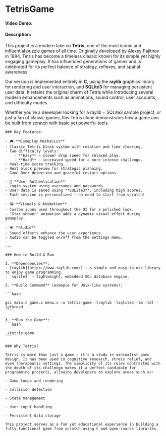 # TetrisGame

#### Video Demo:  <URL HERE>

#### Description:
This project is a modern take on **Tetris**, one of the most iconic and influential puzzle games of all time. Originally developed by Alexey Pajitnov in 1984, Tetris has become a timeless classic known for its simple yet highly engaging gameplay. It has influenced generations of games and is celebrated for its perfect balance of strategy, reflexes, and spatial awareness.

Our version is implemented entirely in **C**, using the **raylib** graphics library for rendering and user interaction, and **SQLite3** for managing persistent user data. It retains the original charm of Tetris while introducing several modern enhancements such as animations, sound control, user accounts, and difficulty modes.

Whether you're a developer looking for a raylib + SQLite3 sample project, or just a fan of classic games, this Tetris clone demonstrates how a game can be built from scratch with basic yet powerful tools.

    ### Key Features:

    - 🎮 **Gameplay Mechanics**
    - Classic Tetris block system with rotation and line clearing.
    - Two difficulty levels:
        - **Easy** – slower drop speed for relaxed play.
        - **Hard** – increased speed for a more intense challenge.
    - Real-time score tracking.
    - Next block preview for strategic planning.
    - Game Over detection and graceful restart options.

    - 👤 **User Authentication**
    - Login system using usernames and passwords.
    - User data is saved using **SQLite3**, including high scores.
    - Each session is personalized — no need to start from scratch!

    - 🖼️ **Visuals & Animation**
    - Custom icons used throughout the UI for a polished look.
    - "Star shower" animation adds a dynamic visual effect during gameplay.

    - 🔊 **Audio**
    - Sound effects enhance the user experience.
    - Audio can be toggled on/off from the settings menu.

    ---

    ### How to Build & Run

    1. **Dependencies**:
    - [raylib](https://www.raylib.com/) – a simple and easy-to-use library to enjoy game programming.
    - `sqlite3` – lightweight, embedded SQL database engine.

    2. **Build Command** (example for Unix-like systems):

    ```bash

    gcc main.c game.c menu.c -o tetris-game -lraylib -lsqlite3 -lm -ldl -lpthread
    ```

    3. **Run the Game**:
    ```bash

    ./tetris-game
    ```

    ### Why Tetris?

    Tetris is more than just a game — it's a study in minimalist game design. It has been used in cognitive research, stress relief, and even therapeutic settings. The simplicity of its rules contrasted with the depth of its challenge makes it a perfect candidate for programming projects, allowing developers to explore areas such as:

    - Game loops and rendering

    - Collision detection

    - State management

    - User input handling

    - Persistent data storage

    This project serves as a fun yet educational experience in building a fully functional game from scratch using C and open-source libraries.
